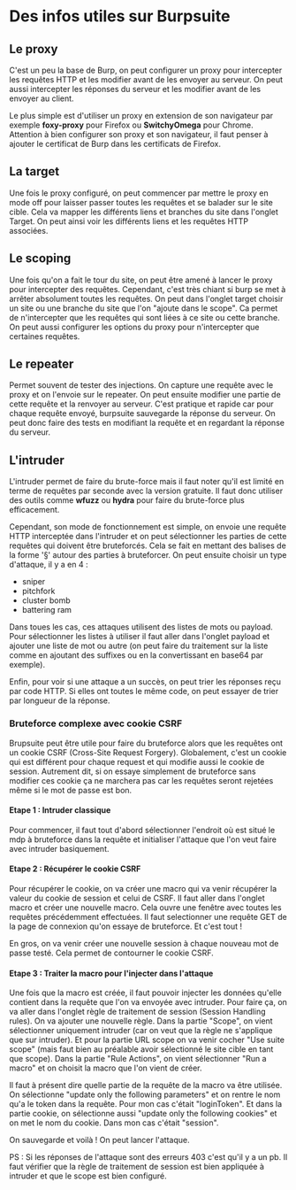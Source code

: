 # Des infos utiles sur Burpsuite

## Le proxy

C'est un peu la base de Burp, on peut configurer un proxy pour intercepter les requêtes HTTP et les modifier avant de les envoyer au serveur. On peut aussi intercepter les réponses du serveur et les modifier avant de les envoyer au client.

Le plus simple est d'utiliser un proxy en extension de son navigateur par exemple **foxy-proxy** pour Firefox ou **SwitchyOmega** pour Chrome. Attention à bien configurer son proxy et son navigateur, il faut penser à ajouter le certificat de Burp dans les certificats de Firefox.

## La target

Une fois le proxy configuré, on peut commencer par mettre le proxy en mode off pour laisser passer toutes les requêtes et se balader sur le site cible. Cela va mapper les différents liens et branches du site dans l'onglet Target. On peut ainsi voir les différents liens et les requêtes HTTP associées.

## Le scoping

Une fois qu'on a fait le tour du site, on peut être amené à lancer le proxy pour intercepter des requêtes. Cependant, c'est très chiant si burp se met à arrêter absolument toutes les requêtes. On peut dans l'onglet target choisir un site ou une branche du site que l'on "ajoute dans le scope". Ca permet de n'intercepter que les requêtes qui sont liées à ce site ou cette branche.
On peut aussi configurer les options du proxy pour n'intercepter que certaines requêtes.

## Le repeater

Permet souvent de tester des injections. On capture une requête avec le proxy et on l'envoie sur le repeater. On peut ensuite modifier une partie de cette requête et la renvoyer au serveur. C'est pratique et rapide car pour chaque requête envoyé, burpsuite sauvegarde la réponse du serveur. On peut donc faire des tests en modifiant la requête et en regardant la réponse du serveur.

## L'intruder

L'intruder permet de faire du brute-force mais il faut noter qu'il est limité en terme de requêtes par seconde avec la version gratuite. Il faut donc utiliser des outils comme **wfuzz** ou **hydra** pour faire du brute-force plus efficacement.

Cependant, son mode de fonctionnement est simple, on envoie une requête HTTP interceptée dans l'intruder et on peut sélectionner les parties de cette requêtes qui doivent être bruteforcés. Cela se fait en mettant des balises de la forme '§' autour des parties à bruteforcer. On peut ensuite choisir un type d'attaque, il y a en 4 :
* sniper
* pitchfork
* cluster bomb
* battering ram

Dans toues les cas, ces attaques utilisent des listes de mots ou payload. Pour sélectionner les listes à utiliser il faut aller dans l'onglet payload et ajouter une liste de mot ou autre (on peut faire du traitement sur la liste comme en ajoutant des suffixes ou en la convertissant en base64 par exemple).

Enfin, pour voir si une attaque a un succès, on peut trier les réponses reçu par code HTTP. Si elles ont toutes le même code, on peut essayer de trier par longueur de la réponse.

### Bruteforce complexe avec cookie CSRF

Brupsuite peut être utile pour faire du bruteforce alors que les requêtes ont un cookie CSRF (Cross-Site Request Forgery). Globalement, c'est un cookie qui est différent pour chaque request et qui modifie aussi le cookie de session. Autrement dit, si on essaye simplement de bruteforce sans modifier ces cookie ça ne marchera pas car les requêtes seront rejetées même si le mot de passe est bon.

#### Etape 1 : Intruder classique

Pour commencer, il faut tout d'abord sélectionner l'endroit où est situé le mdp à bruteforce dans la requête et initialiser l'attaque que l'on veut faire avec intruder basiquement.

#### Etape 2 : Récupérer le cookie CSRF

Pour récupérer le cookie, on va créer une macro qui va venir récupérer la valeur du cookie de session et celui de CSRF. Il faut aller dans l'onglet macro et créer une nouvelle macro. Cela ouvre une fenêtre avec toutes les requêtes précédemment effectuées. Il faut selectionner une requête GET de la page de connexion qu'on essaye de bruteforce. Et c'est tout !

En gros, on va venir créer une nouvelle session à chaque nouveau mot de passe testé. Cela permet de contourner le cookie CSRF.

#### Etape 3 : Traiter la macro pour l'injecter dans l'attaque

Une fois que la macro est créée, il faut pouvoir injecter les données qu'elle contient dans la requête que l'on va envoyée avec intruder. Pour faire ça, on va aller dans l'onglet règle de traitement de session (Session Handling rules). On va ajouter une nouvelle règle. Dans la partie "Scope", on vient sélectionner uniquement intruder (car on veut que la règle ne s'applique que sur intruder). Et pour la partie URL scope on va venir cocher "Use suite scope" (mais faut bien au préalable avoir sélectionné le site cible en tant que scope). Dans la partie "Rule Actions", on vient sélectionner "Run a macro" et on choisit la macro que l'on vient de créer. 

Il faut à présent dire quelle partie de la requête de la macro va être utilisée. On sélectionne "update only the following parameters" et on rentre le nom qu'a le token dans la requête. Pour mon cas c'était "loginToken". Et dans la partie cookie, on sélectionne aussi "update only the following cookies" et on met le nom du cookie. Dans mon cas c'était "session". 

On sauvegarde et voilà ! On peut lancer l'attaque.

PS : Si les réponses de l'attaque sont des erreurs 403 c'est qu'il y a un pb. Il faut vérifier que la règle de traitement de session est bien appliquée à intruder et que le scope est bien configuré.
